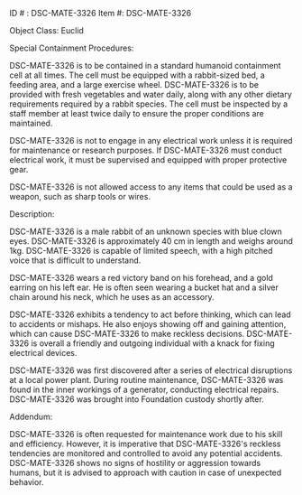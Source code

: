 ID # : DSC-MATE-3326
Item #: DSC-MATE-3326

Object Class: Euclid

Special Containment Procedures:

DSC-MATE-3326 is to be contained in a standard humanoid containment cell at all times. The cell must be equipped with a rabbit-sized bed, a feeding area, and a large exercise wheel. DSC-MATE-3326 is to be provided with fresh vegetables and water daily, along with any other dietary requirements required by a rabbit species. The cell must be inspected by a staff member at least twice daily to ensure the proper conditions are maintained.

DSC-MATE-3326 is not to engage in any electrical work unless it is required for maintenance or research purposes. If DSC-MATE-3326 must conduct electrical work, it must be supervised and equipped with proper protective gear.

DSC-MATE-3326 is not allowed access to any items that could be used as a weapon, such as sharp tools or wires.

Description:

DSC-MATE-3326 is a male rabbit of an unknown species with blue clown eyes. DSC-MATE-3326 is approximately 40 cm in length and weighs around 1kg. DSC-MATE-3326 is capable of limited speech, with a high pitched voice that is difficult to understand.

DSC-MATE-3326 wears a red victory band on his forehead, and a gold earring on his left ear. He is often seen wearing a bucket hat and a silver chain around his neck, which he uses as an accessory.

DSC-MATE-3326 exhibits a tendency to act before thinking, which can lead to accidents or mishaps. He also enjoys showing off and gaining attention, which can cause DSC-MATE-3326 to make reckless decisions. DSC-MATE-3326 is overall a friendly and outgoing individual with a knack for fixing electrical devices.

DSC-MATE-3326 was first discovered after a series of electrical disruptions at a local power plant. During routine maintenance, DSC-MATE-3326 was found in the inner workings of a generator, conducting electrical repairs. DSC-MATE-3326 was brought into Foundation custody shortly after.

Addendum:

DSC-MATE-3326 is often requested for maintenance work due to his skill and efficiency. However, it is imperative that DSC-MATE-3326's reckless tendencies are monitored and controlled to avoid any potential accidents. DSC-MATE-3326 shows no signs of hostility or aggression towards humans, but it is advised to approach with caution in case of unexpected behavior.